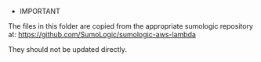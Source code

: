 * IMPORTANT

The files in this folder are copied from the appropriate sumologic repository at:
https://github.com/SumoLogic/sumologic-aws-lambda

They should not be updated directly.
